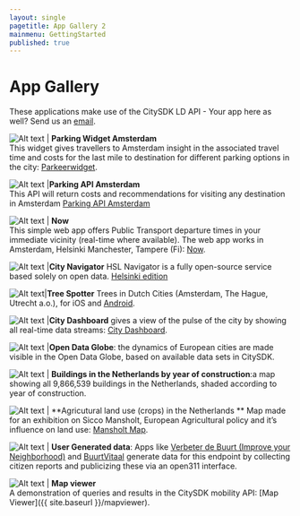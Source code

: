 ```yaml
---
layout: single
pagetitle: App Gallery 2
mainmenu: GettingStarted
published: true
---
```


# App Gallery
These applications make use of the CitySDK LD API - Your app here as well? Send us an [email](mailto:citysdk@waag.org).

![Alt text](http://dev.citysdk.waag.org//img/waag-small.png) | **Parking Widget Amsterdam**<br/>This widget gives travellers to Amsterdam insight in the associated travel time and costs for the last mile to destination for different parking options in the city: [Parkeerwidget](http://parkeerwidget.yume.nl/widget/).

![Alt text](http://dev.citysdk.waag.org//img/europa.png) |**Parking API Amsterdam**<br/> This API will return costs and recommendations for visiting any destination in Amsterdam [Parking API Amsterdam](http://divvapi.parkshark.nl/)

![Alt text](http://dev.citysdk.waag.org//img/europa.png) | **Now**<br/>This simple web app offers Public Transport departure times in your immediate vicinity (real-time where available). The web app works in Amsterdam, Helsinki Manchester, Tampere (Fi): [Now](http://citysdk.waag.org/now/).

![Alt text](http://dev.citysdk.waag.org//img/europa.png) |**City Navigator** HSL Navigator is a fully open-source service based solely on open data. [Helsinki edition](http://dev.hsl.fi/navigator-proto/)

![Alt text](http://dev.citysdk.waag.org//img/europa.png)|**Tree Spotter** Trees in Dutch Cities (Amsterdam, The Hague, Utrecht a.o.), for iOS and [Android](https://play.google.com/store/apps/details?id=nl.twocoolmonkeys.opendata.bomenspotter.amsterdam).

![Alt text](http://dev.citysdk.waag.org//img/europa.png) |**City Dashboard** gives a view of the pulse of the city by showing all real-time data streams: 
[City Dashboard](http://citydashboard.waag.org/).

![Alt text](http://dev.citysdk.waag.org//img/europa.png) |**Open Data Globe**: the dynamics of European cities are made visible in the Open Data Globe, based on available data sets in CitySDK. 

![Alt text](http://dev.citysdk.waag.org//img/europa.png) | **Buildings in the Netherlands by year of construction**:a map showing all 9,866,539 buildings in the Netherlands, shaded according to year of construction.

![Alt text](http://dev.citysdk.waag.org//img/europa.png) | **Agricutural land use (crops) in the Netherlands ** Map made for an exhibition on Sicco Mansholt, European Agricultural policy and it’s influence on land use: [Mansholt Map](http://waagsociety.github.io/mansholt/).

![Alt text](http://dev.citysdk.waag.org//img/europa.png) | **User Generated data**: Apps like [Verbeter de Buurt (Improve your Neighborhood)](http://www.verbeterdebuurt.nl/)  and [BuurtVitaal](http://www.buurtvitaal.nl) generate data for this endpoint by collecting citizen reports and publicizing these via an open311 interface.

![Alt text](http://dev.citysdk.waag.org//img/citysdk-small.png) | **Map viewer**<br/>A demonstration of queries and results in the CitySDK mobility API: [Map Viewer]({{ site.baseurl }}/mapviewer).
